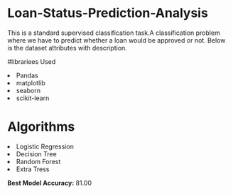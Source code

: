 # Loan-Status-Prediction-Analysis

This is a standard supervised classification task.A classification problem where we have to predict whether a loan would be approved or not. Below is the dataset attributes with description.


#librariees Used
<li> Pandas
<li>matplotlib
<li>seaborn
<li>scikit-learn

# Algorithms

<li>Logistic Regression
<li>Decision Tree
<li>Random Forest
<li>Extra Tress


**Best Model Accuracy:** 81.00
